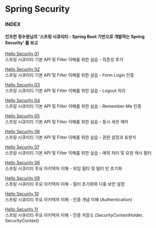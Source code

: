 # Spring Security

### INDEX

#### 인프런 정수원님의 '스프링 시큐리티 - Spring Boot 기반으로 개발하는 Spring Security' 를 보고

[Hello Security 01](https://github.com/oh29oh29/spring-security-study/tree/master/hello-security-01)  
스프링 시큐리티 기본 API 및 Filter 이해를 위한 실습 - 의존성 추가

[Hello Security 02](https://github.com/oh29oh29/spring-security-study/tree/master/hello-security-02)  
스프링 시큐리티 기본 API 및 Filter 이해를 위한 실습 - Form Login 인증

[Hello Security 03](https://github.com/oh29oh29/spring-security-study/tree/master/hello-security-03)  
스프링 시큐리티 기본 API 및 Filter 이해를 위한 실습 - Logout 처리

[Hello Security 04](https://github.com/oh29oh29/spring-security-study/tree/master/hello-security-04)  
스프링 시큐리티 기본 API 및 Filter 이해를 위한 실습 - Remember-Me 인증

[Hello Security 05](https://github.com/oh29oh29/spring-security-study/tree/master/hello-security-05)  
스프링 시큐리티 기본 API 및 Filter 이해를 위한 실습 - 동시 세션 제어

[Hello Security 06](https://github.com/oh29oh29/spring-security-study/tree/master/hello-security-06)  
스프링 시큐리티 기본 API 및 Filter 이해를 위한 실습 - 권한 설정과 표현식

[Hello Security 07](https://github.com/oh29oh29/spring-security-study/tree/master/hello-security-07)  
스프링 시큐리티 기본 API 및 Filter 이해를 위한 실습 - 예외 처리 및 요청 캐시 필터

[Hello Security 08](https://github.com/oh29oh29/spring-security-study/tree/master/hello-security-08)  
스프링 시큐리티 주요 아키텍처 이해 - 위임 필터 및 필터 빈 초기화

[Hello Security 09](https://github.com/oh29oh29/spring-security-study/tree/master/hello-security-09)  
스프링 시큐리티 주요 아키텍처 이해 - 필터 초기화와 다중 보안 설정

[Hello Security 10](https://github.com/oh29oh29/spring-security-study/tree/master/hello-security-10)  
스프링 시큐리티 주요 아키텍처 이해 - 인증 개념 이해 (Authentication)

[Hello Security 11](https://github.com/oh29oh29/spring-security-study/tree/master/hello-security-11)  
스프링 시큐리티 주요 아키텍처 이해 - 인증 저장소 (SecurityContextHolder, SecurityContext)